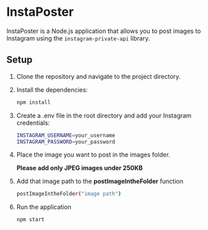 # InstaPoster

InstaPoster is a Node.js application that allows you to post images to Instagram using the `instagram-private-api` library.

## Setup

1. Clone the repository and navigate to the project directory.

2. Install the dependencies:

   ```sh
   npm install
   ```

3. Create a .env file in the root directory and add your Instagram credentials:

   ```sh
   INSTAGRAM_USERNAME=your_username
   INSTAGRAM_PASSWORD=your_password
   ```

4. Place the image you want to post in the images folder.

   **Please add only JPEG images under 250KB**

5. Add that image path to the **postImageIntheFolder** function

    ```sh 
    postImageIntheFolder("image path") 
    ```

6. Run the application
    ```sh
    npm start
    ```